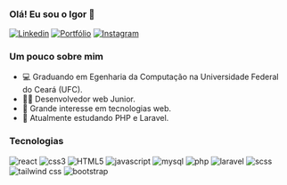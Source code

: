 ### Olá! Eu sou o Igor 👋

[![Linkedin](https://img.shields.io/badge/LinkedIn-0077B5?style=for-the-badge&logo=linkedin&logoColor=white)](https://www.linkedin.com/in/igor-pierre-28b237202/)
[![Portfólio](https://img.shields.io/badge/Portfólio-100000?style=for-the-badge&logo=github&logoColor=white)](https://igorpierre.github.io/igorpierredev/)
[![Instagram](https://img.shields.io/badge/Instagram-E4405F?style=for-the-badge&logo=instagram&logoColor=white)](https://www.instagram.com/igor.pierre7/)


### Um pouco sobre mim

- 💻 Graduando em Egenharia da Computação na Universidade Federal do Ceará (UFC).
- 🧑‍💻 Desenvolvedor web Junior.
- 🎯 Grande interesse em tecnologias web.
- 🌱 Atualmente estudando PHP e Laravel.

### Tecnologias

<div style="display: inline-block;">
  <img align="center" src="https://img.shields.io/badge/React-20232A?style=for-the-badge&logo=react&logoColor=61DAFB" alt="react"/>
  <img align="center" src="https://img.shields.io/badge/CSS3-1572B6?style=for-the-badge&logo=css3&logoColor=white" alt="css3"/>
  <img align="center" src="https://img.shields.io/badge/HTML5-E34F26?style=for-the-badge&logo=html5&logoColor=white" alt="HTML5"/>
  <img align="center" src="https://img.shields.io/badge/JavaScript-F7DF1E?style=for-the-badge&logo=JavaScript&logoColor=white" alt="javascript"/>
  <img align="center" src="https://img.shields.io/badge/MySQL-00000F?style=for-the-badge&logo=mysql&logoColor=white" alt="mysql"/>
  <img align="center" src="https://img.shields.io/badge/PHP-777BB4?style=for-the-badge&logo=php&logoColor=white" alt="php"/>
  <img align="center" src="https://img.shields.io/badge/Laravel-FF2D20?style=for-the-badge&logo=laravel&logoColor=white" alt="laravel"/>
  <img align="center" src="https://img.shields.io/badge/SCSS-CC6699?style=for-the-badge&logo=sass&logoColor=white" alt="scss"/>
  <img align="center" src="https://img.shields.io/badge/Tailwind_CSS-38B2AC?style=for-the-badge&logo=tailwind-css&logoColor=white" alt="tailwind css"/>
  <img align="center" src="https://img.shields.io/badge/Bootstrap-563D7C?style=for-the-badge&logo=bootstrap&logoColor=white" alt="bootstrap"/>
</div>


